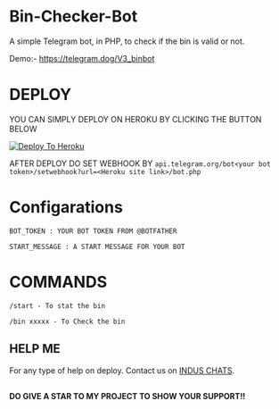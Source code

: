 # Bin-Checker-Bot

A simple Telegram bot, in PHP, to check if the bin is valid or not.

Demo:- https://telegram.dog/V3_binbot

# DEPLOY
YOU CAN SIMPLY DEPLOY ON HEROKU BY CLICKING THE BUTTON BELOW

[![Deploy To Heroku](https://www.herokucdn.com/deploy/button.svg)](https://heroku.com/deploy?template=https://github.com/ninja8bpyt/Bin-Checker/tree/main)

AFTER DEPLOY DO SET WEBHOOK BY ``api.telegram.org/bot<your bot token>/setwebhook?url=<Heroku site link>/bot.php``

# Configarations

``BOT_TOKEN : YOUR BOT TOKEN FROM @BOTFATHER``

``START_MESSAGE : A START MESSAGE FOR YOUR BOT``

# COMMANDS

``/start - To stat the bin``

``/bin xxxxx - To Check the bin``

## HELP ME

For any type of help on deploy. Contact us on [INDUS CHATS](https://t.me/induschats).


##

**DO GIVE A STAR TO MY PROJECT TO SHOW YOUR SUPPORT!!**
